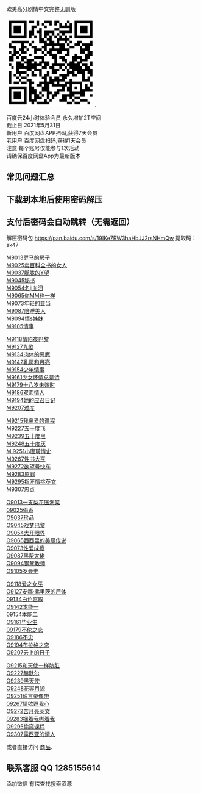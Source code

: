 欧美高分剧情中文完整无删版

![扫码](https://github.com/v587wang/v587wang.github.io/blob/main/%E6%89%AB%E7%A0%81%E9%A2%86%E5%8F%96%E4%BC%9A%E5%91%98%202T%E7%A9%BA%E9%97%B4.jpg).

百度云24小时体验会员 永久增加2T空间  
截止日   2021年5月31日  
新用户 百度网盘APP扫码,获得7天会员  
老用户 百度网盘扫码,获得1天会员  
注意 每个账号仅能参与1次活动  
请确保百度网盘App为最新版本  

## 常见问题汇总
## 下载到本地后使用密码解压
## 支付后密码会自动跳转（无需返回）

解压密码包   https://pan.baidu.com/s/19IKe7RW3haHbJJ2rsNHmQw 提取码：ak47

[M9013罗马的房子](https://pan.baidu.com/s/1pFQGWrmFZFNb88UFD0Yaaw)  
[M9025卖百科全书的女人](https://pan.baidu.com/s/1M9YJ6pOeW6-oXaGwXr5mtg)  
[M9037朦胧的Y望](https://pan.baidu.com/s/1O7VyESvOIut3r81DuvSsSQ)  
[M9045秘书](https://pan.baidu.com/s/1RPj21TXRDhUT7Ke7FwDdYg)  
[M9054名ji血泪](https://pan.baidu.com/s/10wq1bBTuncRnKHM2uN5NkA)  
[M9065你MM也一样](https://pan.baidu.com/s/13uYpzgQAqFtaVhMhRy-w5w)  
[M9073年轻的亚当](https://pan.baidu.com/s/1FwpqEgv8KPj3gie_oFynOA)  
[M9087陪睡美人](https://pan.baidu.com/s/1_6esNmxob5n_UGoK79HQcA)  
[M9094情s姊妹](https://pan.baidu.com/s/1fBddpVbmLvlJ0yiM0t0pdQ)  
[M9105情事 ](https://pan.baidu.com/s/1srPh5O5BeuPWxuyff845Cg)  

[M9118情陷夜巴黎](https://pan.baidu.com/s/1_egrfeEkP9Fx6wp7JXIscw)  
[M9127九歌](https://pan.baidu.com/s/1jrH-I3GJLWNiYXsddPMI4Q)  
[M9134肉体的恶魔](https://pan.baidu.com/s/1wOcO1M-tdU-TszfGQmdrEA)  
[M9142乳房和月亮](https://pan.baidu.com/s/1C0vvklweBU_D_8qxeWpn3A)  
[M9154少年情事](https://pan.baidu.com/s/1Vj4zckjnEQhifpy54qnyeA)  
[M9161少女怀情总是诗](https://pan.baidu.com/s/1R1W32d8KoJ1FZqsti52pPg)  
[M9179十八岁未嫁时](https://pan.baidu.com/s/1ho4eGwK8wVvPrDtOYlmzOQ)  
[M9186双面情人](https://pan.baidu.com/s/1ErAfoceBg-27czFymrLrAQ)  
[M9194她的应召日记](https://pan.baidu.com/s/1FejKhnQzUF-PIkSMgt3nnw)  
[M9207过度](https://pan.baidu.com/s/17WcCyT76rFvVia_lVuxVpA)  

[M9215我亲爱的课程](https://pan.baidu.com/s/1SIWRKCqa70zm8TM49tEHbw)  
[M9227五十度飞](https://pan.baidu.com/s/1l5STK00kQL6YT9PWhFWUHA)  
[M9239五十度黑 ](https://pan.baidu.com/s/1jH9pQTgMQK9jCMzPChrzxA)  
[M9248五十度灰](https://pan.baidu.com/s/1XuPZxtAAMEPLlpSOiS-RSw)  
[M 9251小唐璜情史](https://pan.baidu.com/s/1zvYR4ee0f3awauo_GnDTCw)  
[M9267性书大亨](https://pan.baidu.com/s/1uy-OXZue7zpP-CdfnVGsAA)  
[M9272欲望号快车](https://pan.baidu.com/s/11bapGlXCIoGA4szQIul6Ww)  
[M9283原罪](https://pan.baidu.com/s/1A-vVHZOOKAOt-NHv3xP-8w)  
[M9295指匠情挑英文](https://pan.baidu.com/s/1Cz5YuYLdyUFtdumfUxRhXQ)  
[M9307忠贞](https://pan.baidu.com/s/1je48pNUULFbDliyZFHrRVg)  

[O9013一支梨花压海棠](https://pan.baidu.com/s/1d7mxqRyzNqSp3d7Uk8aw-Q)  
[09025偷香](https://pan.baidu.com/s/1cPKsFLejT3YJNDXQmUzjWg)  
[O9037珍品](https://pan.baidu.com/s/1BzJabFC3Un1e-ykOI2e-sQ)  
[O9045戏梦巴黎](https://pan.baidu.com/s/1ZImgnscfjXNg_ITYmFCE0w)  
[O9054大开眼界](https://pan.baidu.com/s/1ksVlRKFVMWg9YJVmjRRBbA)  
[O9065西西里的美丽传说](https://pan.baidu.com/s/1BO2Yv32-o8yjaAtzfBWtGA)  
[O9073性爱成瘾](https://pan.baidu.com/s/17g84gu8aRexBYY5VdMcILw)  
[O9087黑帮大佬](https://pan.baidu.com/s/1McRpEq9Cg1hFNRokskjbDA)  
[O9094钢琴教师](https://pan.baidu.com/s/1PTvh4BROmTA2I5JQsah1nA)  
[O9105罗曼史](https://pan.baidu.com/s/1gBMyon8sHEBThShBlEz7Fw)  

[O9118爱之女巫](https://pan.baidu.com/s/1xSosR-uaYaXx_DRB_R2veA)  
[O9127安娜·弗里茨的尸体](https://pan.baidu.com/s/1eJ7aUnMfs8yE64gF9F4C-Q)  
[09134白色宫殿](https://pan.baidu.com/s/1VXrQOOYf7gTcp6_QfE7SMg)  
[O9142本能一](https://pan.baidu.com/s/1LFDcmFZ2jp_PDI7VQuZxxA)  
[09154本能二](https://pan.baidu.com/s/1C3yoUA15oC8qyNUh8P4MAg)  
[O9161毕业生](https://pan.baidu.com/s/1mKRidZ-k7xCHUuB9KhZsRQ)  
[09179不伦之恋](https://pan.baidu.com/s/1YcO_QbgF-8URms2p60VeIA)  
[O9186不忠 ](https://pan.baidu.com/s/1TN4yB_AiYsetL5eq1YOM9A)  
[O9194布拉格之恋](https://pan.baidu.com/s/170TcmtqF2sCRio2Gj4Fl1Q)  
[O9207云上的日子](https://pan.baidu.com/s/1boZlbvwRHocdqVwFcjIVrA)  

[O9215和天使一样肮脏](https://pan.baidu.com/s/1yeHKS3_qOGXqX56lm37pvg)  
[O9227赫默尔](https://pan.baidu.com/s/1n_dfLkezXzvkE4uFl0e7Ug)  
[O9239黑天使](https://pan.baidu.com/s/12KiwF48_quAF8YT1vrwMQQ)  
[O9248花容月貌](https://pan.baidu.com/s/1TvjC4wRo8_xB_Ou0zeIF1g)  
[O9251谎言录像带](https://pan.baidu.com/s/1CSBM9Gz_jI6rBS5oWxRs0Q)  
[09267情欲逗我心](https://pan.baidu.com/s/1scL5cJxpfLgnoh9iniBVMg)  
[O9272苦月亮英文 ](https://pan.baidu.com/s/1vohYQd8BiXdPfLLSIzjIEg)  
[09283捆着我绑着我](https://pan.baidu.com/s/1_D2ixp00UKwKDL0oMBiUHg)  
[O9295偷窥课程](https://pan.baidu.com/s/17CpB_zNt7tfR3uJ0abq_Zg)  
[O9307露西亚的情人](https://pan.baidu.com/s/1L8Nx_ktkVIXD3cccsiDvwQ)  

或者直接访问 [商品](http://18ka.net/details/37486A23).

## 联系客服  QQ 1285155614
添加微信   有偿查找搜索资源
